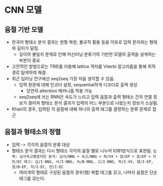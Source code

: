 # CNN 모델
## 음절 기반 모델
- 한국어 형태소 분석 결과는 원형 복원, 불규칙 활용 등을 이유로 입력 문자와는 형태와 길이가 달짐.
	- 길이의 불일치 문제로 인해 머신러닝 분류기의 기반한 모델의 출력을 설계하는 부분이 중요
- 고전적인 방법으로는 TRIE를 이용해 lattice 격자를 Viterbi 알고리즘을 통해 최적 경로 탐색하여 해결.
- 최근 딥러닝 연구에선 seq2seq 가장 처음 생각할 수 있음.
	- 입력 원문에 대해 인코더 설정, sequential하게 디코더로 출력 생성
		- 당연히 attention 매커니즘 적용 가능
	- seq2seq에 쓰는 RNN은 속도가 느리고 입력 음절과 출력 형태소 간의 연결 정보가 끊어져 형태소 분석 결과가 입력의 어느 부분으로 나왔는지 정보가 소실됨.
- Khaiii의 경우, 입력된 각 음절에 대해 하나의 출력 태그를 결정하는 분류 문제로 접근

## 음절과 형태소의 정렬
- 입력 -> 각각의 음절이 분류 대상
- 형태소 분석 결과는 다시 형태소 각각의 음절 별로 나누어 IOB1방식으로 표현됨.
		```
		입력: 심사숙고했겠지만
		분석: 심사/NNG + 숙고/NNG + 하/VX + 였/EP + 겠/EP + 지만/EC
		태그: 심/I-NNG, 사/I-NNG, 숙/B-NNG, 고/I-NNG, 하/I-VX, 였/I-EP, 겠/B-EP, 지/I-EC, 만/I-EC
		```
	- 여러개의 형태로 구성된 음절의 경우(했) 복합 태그를 갖고, 나머지 음절은 단순 태그를 갖는다.


